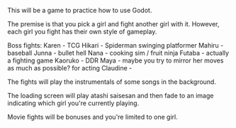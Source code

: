 This will be a game to practice how to use Godot.

The premise is that you pick a girl and fight another girl with it. However, each girl you fight has their own style of gameplay.

Boss fights:
Karen - TCG
Hikari - Spiderman swinging platformer
Mahiru - baseball
Junna - bullet hell
Nana - cooking sim / fruit ninja
Futaba - actually a fighting game
Kaoruko - DDR
Maya - maybe you try to mirror her moves as much as possible? for acting
Claudine - 

The fights will play the instrumentals of some songs in the background.

The loading screen will play atashi saisesan and then fade to an image indicating which girl you're currently playing.

Movie fights will be bonuses and you're limited to one girl.